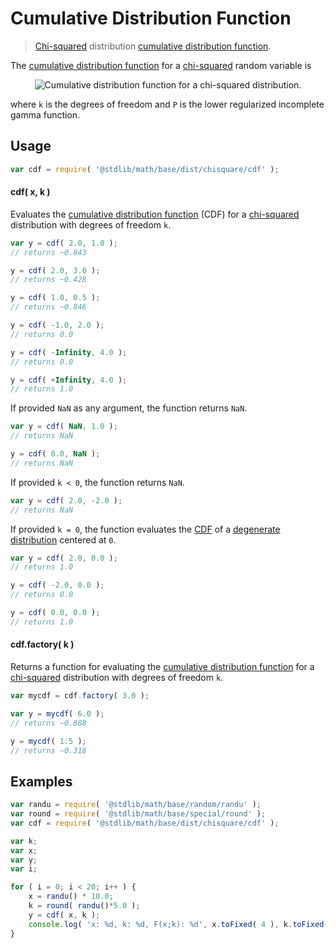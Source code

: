 # Cumulative Distribution Function

> [Chi-squared][chisquare] distribution [cumulative distribution function][cdf].


<section class="intro">

The [cumulative distribution function][cdf] for a [chi-squared][chisquare] random variable is

<!-- <equation class="equation" label="eq:chisquare_cdf" align="center" raw="F(x;\,k) = P\left(\frac{x}{2},\,\frac{k}{2}\right)" alt="Cumulative distribution function for a chi-squared distribution."> -->

<div class="equation" align="center" data-raw-text="F(x;\,k) = P\left(\frac{x}{2},\,\frac{k}{2}\right)" data-equation="eq:chisquare_cdf">
    <img src="" alt="Cumulative distribution function for a chi-squared distribution.">
    <br>
</div>

<!-- </equation> -->

where `k` is the degrees of freedom and `P` is the lower regularized incomplete gamma function.

</section>

<!-- /.intro -->


<section class="usage">

## Usage

``` javascript
var cdf = require( '@stdlib/math/base/dist/chisquare/cdf' );
```

#### cdf( x, k )

Evaluates the [cumulative distribution function][cdf] (CDF) for a [chi-squared][chisquare] distribution with degrees of freedom `k`.

``` javascript
var y = cdf( 2.0, 1.0 );
// returns ~0.843

y = cdf( 2.0, 3.0 );
// returns ~0.428

y = cdf( 1.0, 0.5 );
// returns ~0.846

y = cdf( -1.0, 2.0 );
// returns 0.0

y = cdf( -Infinity, 4.0 );
// returns 0.0

y = cdf( +Infinity, 4.0 );
// returns 1.0
```

If provided `NaN` as any argument, the function returns `NaN`.

``` javascript
var y = cdf( NaN, 1.0 );
// returns NaN

y = cdf( 0.0, NaN );
// returns NaN
```

If provided `k < 0`, the function returns `NaN`.

``` javascript
var y = cdf( 2.0, -2.0 );
// returns NaN
```

If provided `k = 0`, the function evaluates the [CDF][cdf] of a [degenerate distribution][degenerate-distribution] centered at `0`.

``` javascript
var y = cdf( 2.0, 0.0 );
// returns 1.0

y = cdf( -2.0, 0.0 );
// returns 0.0

y = cdf( 0.0, 0.0 );
// returns 1.0
```

#### cdf.factory( k )

Returns a function for evaluating the [cumulative distribution function][cdf] for a [chi-squared][chisquare] distribution with degrees of freedom `k`.

``` javascript
var mycdf = cdf.factory( 3.0 );

var y = mycdf( 6.0 );
// returns ~0.888

y = mycdf( 1.5 );
// returns ~0.318
```

</section>

<!-- /.usage -->


<section class="examples">

## Examples

``` javascript
var randu = require( '@stdlib/math/base/random/randu' );
var round = require( '@stdlib/math/base/special/round' );
var cdf = require( '@stdlib/math/base/dist/chisquare/cdf' );

var k;
var x;
var y;
var i;

for ( i = 0; i < 20; i++ ) {
    x = randu() * 10.0;
    k = round( randu()*5.0 );
    y = cdf( x, k );
    console.log( 'x: %d, k: %d, F(x;k): %d', x.toFixed( 4 ), k.toFixed( 4 ), y.toFixed( 4 ) );
}
```

</section>

<!-- /.examples -->


<section class="links">

[cdf]: https://en.wikipedia.org/wiki/Cumulative_distribution_function
[chisquare]: https://en.wikipedia.org/wiki/Chi-squared_distribution
[degenerate-distribution]: https://en.wikipedia.org/wiki/Degenerate_distribution

</section>

<!-- /.links -->
